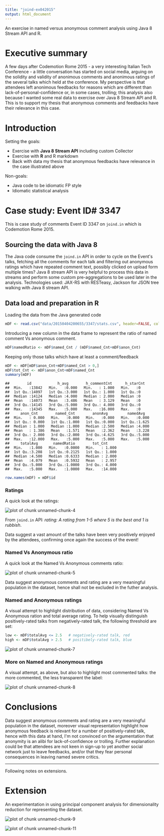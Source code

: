 ```yaml
---
title: "joind-ex042015"
output: html_document
---
```

An exercise in named versus anonymous comment analysis using Java 8 Stream API and R.

# Executive summary
A few days after Codemotion Rome 2015 - a very interesting Italian Tech Conference - a little conversation has started on social media, arguing on the solidity and validity of anonimous comments and anonimous ratings of the several talks which held at the conference. My perspective is that attendees left anonimous feedbacks for reasons which are different than lack-of-personal-confidence or, in some cases, trolling; this analysis also because I wanted some real data to exercise over Java 8 Stream API and R. This is to support my thesis that anonymous comments and feedbacks have their relevance in this case.

# Introduction

Setting the goals:

* Exercise with __Java 8 Stream API__ including custom Collector
* Exercise with __R__ and R markdown
* Back with data my thesis that anonymous feedbacks have relevance in the case illustrated above

Non-goals:

* Java code to be idiomatic FP style
* Idiomatic statistical analysis

# Case study: Event ID# 3347
This is case study of comments Event ID 3347 on `joind.in` which is Codemotion Rome 2015.

## Sourcing the data with Java 8
The Java code consume the `joind.in` API in order to cycle on the Event's talks, fetching all the comments for each talk and filtering out anonymous ratings which have repeated comment text, possibly clicked on upload form multiple times? Java 8 stream API is very helpful to process this data in streams and perform some custom pre-aggregations to be used later in the analysis.
Technologies used: JAX-RS with RESTeasy, Jackson for JSON tree walking with Java 8 stream API.

## Data load and preparation in R
Loading the data from the Java generated code


```r
mDF <- read.csv("data/20150404200655/3347/stats.csv", header=FALSE, col.names=c("id", "h_avg", "h_commentCnt", "h_starCnt", "anon_Cnt", "named_Cnt", "anonAvg", "namedAvg", "totalAvg"))
```

Introducing a new column in the data frame to represent the ratio of named comment Vs anonymous comment.


```r
mDF$namedRatio <- mDF$named_Cnt / (mDF$named_Cnt+mDF$anon_Cnt)
```

Keeping only those talks which have at least a comment/feedback


```r
mDF <- mDF[mDF$anon_Cnt+mDF$named_Cnt > 0,]
mDF$tot_Cnt <- mDF$anon_Cnt+mDF$named_Cnt
summary(mDF)
```

```
##        id            h_avg        h_commentCnt      h_starCnt
##  Min.   :13842   Min.   :0.000   Min.   : 1.000   Min.   :0  
##  1st Qu.:14097   1st Qu.:3.000   1st Qu.: 1.000   1st Qu.:0  
##  Median :14124   Median :4.000   Median : 2.000   Median :0  
##  Mean   :14073   Mean   :3.486   Mean   : 3.129   Mean   :0  
##  3rd Qu.:14145   3rd Qu.:5.000   3rd Qu.: 4.000   3rd Qu.:0  
##  Max.   :14345   Max.   :5.000   Max.   :16.000   Max.   :0  
##     anon_Cnt        named_Cnt        anonAvg         namedAvg    
##  Min.   : 0.000   Min.   :0.000   Min.   :0.000   Min.   :0.000  
##  1st Qu.: 0.000   1st Qu.:1.000   1st Qu.:0.000   1st Qu.:1.625  
##  Median : 1.000   Median :1.000   Median :2.500   Median :4.000  
##  Mean   : 1.386   Mean   :1.571   Mean   :2.362   Mean   :3.228  
##  3rd Qu.: 2.000   3rd Qu.:2.000   3rd Qu.:4.625   3rd Qu.:5.000  
##  Max.   :12.000   Max.   :5.000   Max.   :5.000   Max.   :5.000  
##     totalAvg       namedRatio        tot_Cnt      
##  Min.   :1.000   Min.   :0.0000   Min.   : 1.000  
##  1st Qu.:3.208   1st Qu.:0.2125   1st Qu.: 1.000  
##  Median :4.500   Median :0.6333   Median : 2.000  
##  Mean   :4.079   Mean   :0.5932   Mean   : 2.957  
##  3rd Qu.:5.000   3rd Qu.:1.0000   3rd Qu.: 4.000  
##  Max.   :5.000   Max.   :1.0000   Max.   :14.000
```

```r
row.names(mDF) = mDF$id
```

### Ratings

A quick look at the ratings:

<img src="figure/unnamed-chunk-4-1.png" title="plot of chunk unnamed-chunk-4" alt="plot of chunk unnamed-chunk-4" style="display: block; margin: auto;" />

From `joind.in` API: *rating: A rating from 1-5 where 5 is the best and 1 is rubbish*.

Data suggest a vast amount of the talks have been very positively enjoyed by the attendees, confirming once again the success of the event!

### Named Vs Anonymous ratio

A quick look at the Named Vs Anonymous comments ratio:

<img src="figure/unnamed-chunk-5-1.png" title="plot of chunk unnamed-chunk-5" alt="plot of chunk unnamed-chunk-5" style="display: block; margin: auto;" />

Data suggest anonymous comments and rating are a very meaningful population in the dataset, hence shall not be excluded in the futher analysis. 

### Named and Anonymous ratings

A visual attempt to highlight distribution of data, considering Named Vs Anonymous ration and total average rating. To help visually distinguish positively-rated talks from negatively-rated talk, the following threshold are set:


```r
low <- mDF$totalAvg <= 2.5   # negatively-rated talk, red
high <- mDF$totalAvg > 2.5   # positibely-rated talk, blue
```
<img src="figure/unnamed-chunk-7-1.png" title="plot of chunk unnamed-chunk-7" alt="plot of chunk unnamed-chunk-7" style="display: block; margin: auto;" />

### More on Named and Anonymous ratings

A visual attempt, as above, but also to highlight most commented talks: the more commented, the less transparent the label:

<img src="figure/unnamed-chunk-8-1.png" title="plot of chunk unnamed-chunk-8" alt="plot of chunk unnamed-chunk-8" style="display: block; margin: auto;" />

# Conclusions
Data suggest anonymous comments and rating are a very meaningful population in the dataset, moreover visual representation highlight how anonymous feedback is relevant for a number of positively-rated talk, hence with this data at hand, I'm not convinced on the argumentation that anonymity is an alibi for lack-of-confidence or trolling. Further explanation could be that attendees are not keen in sign-up to yet another social network just to leave feedbacks, and/or that they fear personal consequences in leaving named severe critics.

* * * * 

Following notes on extensions.

# Extension
An experimentation in using principal component analysis for dimensionality reduction for representing the dataset.

![plot of chunk unnamed-chunk-9](figure/unnamed-chunk-9-1.png) 



![plot of chunk unnamed-chunk-11](figure/unnamed-chunk-11-1.png) 


